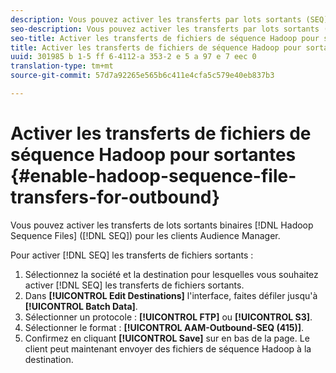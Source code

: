 ```yaml
---
description: Vous pouvez activer les transferts par lots sortants (SEQ) de fichiers de séquences Hadoop pour les clients Audience Manager.
seo-description: Vous pouvez activer les transferts par lots sortants (SEQ) de fichiers de séquences Hadoop pour les clients Audience Manager.
seo-title: Activer les transferts de fichiers de séquence Hadoop pour sortantes
title: Activer les transferts de fichiers de séquence Hadoop pour sortantes
uuid: 301985 b 1-5 ff 6-4112-a 353-2 e 5 a 97 e 7 eec 0
translation-type: tm+mt
source-git-commit: 57d7a92265e565b6c411e4cfa5c579e40eb837b3

---
```



# Activer les transferts de fichiers de séquence Hadoop pour sortantes {#enable-hadoop-sequence-file-transfers-for-outbound}

Vous pouvez activer les transferts de lots sortants binaires [!DNL Hadoop Sequence Files] ([!DNL SEQ]) pour les clients Audience Manager.

<!-- REMOVED FROM PUBLIC DOCS: The advantages of using [!DNL Hadoop SEQ] files are listed in the [public documentation](https://marketing.adobe.com/resources/help/en_US/aam/outbound-seq-files.html). -->

Pour activer [!DNL SEQ] les transferts de fichiers sortants :

1. Sélectionnez la société et la destination pour lesquelles vous souhaitez activer [!DNL SEQ] les transferts de fichiers sortants.
1. Dans **[!UICONTROL Edit Destinations]** l'interface, faites défiler jusqu'à **[!UICONTROL Batch Data]**.
1. Sélectionner un protocole : **[!UICONTROL FTP]** ou **[!UICONTROL S3]**.
1. Sélectionner le format : **[!UICONTROL AAM-Outbound-SEQ (415)]**.
1. Confirmez en cliquant **[!UICONTROL Save]** sur en bas de la page. Le client peut maintenant envoyer des fichiers de séquence Hadoop à la destination.